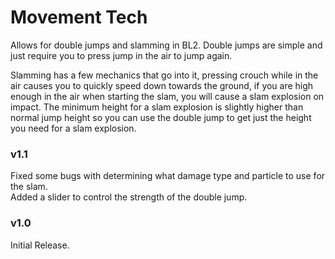 # Movement Tech
Allows for double jumps and slamming in BL2. Double jumps are simple and just require you to press jump in the air to jump again.

Slamming has a few mechanics that go into it, pressing crouch while in the air causes you to quickly speed down towards the ground, if you are high enough in the air when starting the slam, you will cause a slam explosion on impact. The minimum height for a slam explosion is slightly higher than normal jump height so you can use the double jump to get just the height you need for a slam explosion.

### v1.1
Fixed some bugs with determining what damage type and particle to use for the slam.  
Added a slider to control the strength of the double jump.  

### v1.0
Initial Release.
